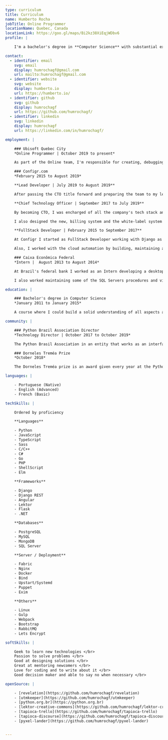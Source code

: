 ```yaml
---
type: curriculum
title: Curriculum
name: Humberto Rocha
jobTitle: Online Programmer
locationName: Quebec, Canada
locationLink: https://goo.gl/maps/Bi2kz38XiEqjWDbv6
profile: |

    I'm a bachelor's degree in **Computer Science** with substantial experience in server-side automation, software integration, and API design. I'm passionate about software development and always looking for ways to expand my knowledge.

contact:
  - identifier: email
    svg: email
    display: humrochagf@gmail.com
    url: mailto:humrochagf@gmail.com
  - identifier: website
    svg: website
    display: humberto.io
    url: https://humberto.io/
  - identifier: github
    svg: github
    display: humrochagf
    url: https://github.com/humrochagf/
  - identifier: linkedin
    svg: linkedin
    display: humrochagf
    url: https://linkedin.com/in/humrochagf/

employment: |

    ### Ubisoft Quebec City
    *Online Programmer | October 2019 to present*

    As part of the Online team, I'm responsible for creating, debugging, maintaining, and optimizing the game's online services also its related tools.

    ### Configr.com
    *February 2015 to August 2019*

    **Lead Developer | July 2019 to August 2019**

    After passing the CTO title forward and preparing the team to my leave, I had the chance to give back my focus to coding by designing and developing the new structure to generate and renew certificates Let's Encrypt, migrating from ACME V1 to V2, and also by adding support to wildcard certificates.

    **Chief Technology Officer | September 2017 to July 2019**

    By becoming CTO, I was encharged of all the company's tech stack and manage the team. I lead the process of migrating the main product the newer version of Django and to transform its architecture into an API architecture with Django REST Framework as Backend and Angular as Frontend.

    I also designed the new, billing system and the white-label system to the reseller business model. Now I ahead of the splitting of the main product intro independent services.

    **FullStack Developer | February 2015 to September 2017**

    At Configr I started as FullStack Developer working with Django as Backend and Django Template Engine and Bootstrap for the Frontend of the main product. My first task was to build ground up the company DNS manager by parsing the [RFC 1035](https://www.ietf.org/rfc/rfc1035.txt) into a user-friendly and automated tool that talks with the other products and builds the right DNS rules without the user having to understand DNS.

    Also, I worked with the cloud automation by building, maintaining and fixing the automation and the deployment processes working with Puppet, Fabric, Nginx, Bind, Uwsgi, PHP-FPM, Upstart, Systemd among others.

    ### Caixa Econômica Federal
    *Intern |  August 2013 to August 2014*

    At Brazil's federal bank I worked as an Intern developing a desktop application with C# to parse large amounts of data from the phone bills of all its agencies feeding the internal system responsible to run the internal validations.

    I also worked maintaining some of the SQL Servers procedures and views of the internal system and then I was invited to work making the ETL process of a data migration project using Pentaho.

education: |

    ### Bachelor's degree in Computer Science
    *January 2011 to January 2015*

    A course where I could build a solid understanding of all aspects about computer science from the ground up.

community: |

    ### Python Brazil Association Director
    *Technology Director | October 2017 to October 2019*

    The Python Brasil Association in an entity that works as an interface to promote Python communities across the country. I work as a volunteer elected by the council to maintain the association's infrastructure (Websites, DNS, Email, Discourse platform, Github organization, and others).

    ### Dorneles Treméa Prize
    *October 2018*

    The Dorneles Treméa prize is an award given every year at the Python Brazil Conference to members of the Brazilian Python community that keeps alive the spirit of collaboration, entrepreneurship, and commitment to the community. It was named in honor of one of the founders of the Brazilian Python community who sadly passed away at 2011.

languages: |

    - Portuguese (Native)
    - English (Advanced)
    - French (Basic)

techSkills: |

    Ordered by proficiency

    **Languages**

    - Python
    - JavaScript
    - TypeScript
    - Sass
    - C/C++
    - C#
    - Go
    - PHP
    - ShellScript
    - Elm

    **Frameworks**

    - Django
    - Django REST
    - Angular
    - Lektor
    - Flask
    - .NET

    **Databases**

    - PostgreSQL
    - MySQL
    - MongoDB
    - SQL Server

    **Server / Deployment**

    - Fabric
    - Nginx
    - Docker
    - Bind
    - Upstart/Systemd
    - Puppet
    - Exim

    **Others**

    - Linux
    - Gulp
    - Webpack
    - Bootstrap
    - RabbitMQ
    - Lets Encrypt

softSkills: |

    Geek to learn new technologies </br>
    Passion to solve problems </br>
    Good at designing solutions </br>
    Great at mentoring newcomers </br>
    Love for coding and to write about it </br>
    Good decision maker and able to say no when necessary </br>

openSource: |

    - [revelation](https://github.com/humrochagf/revelation)
    - [utmkeeper](https://github.com/humrochagf/utmkeeper)
    - [python.org.br](https://python.org.br)
    - [lektor-creative-commons](https://github.com/humrochagf/lektor-creative-commons)
    - [tapioca-trello](https://github.com/humrochagf/tapioca-trello)
    - [tapioca-discourse](https://github.com/humrochagf/tapioca-discourse)
    - [pyxel-lander](https://github.com/humrochagf/pyxel-lander)


---
```

